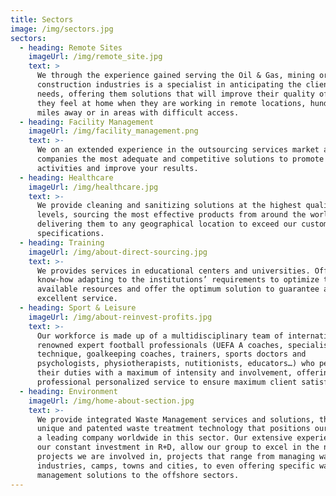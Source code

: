 ```yaml
---
title: Sectors
image: /img/sectors.jpg
sectors:
  - heading: Remote Sites
    imageUrl: /img/remote_site.jpg
    text: >
      We through the experience gained serving the Oil & Gas, mining or
      construction industries is a specialist in anticipating the client’ s
      needs, offering them solutions that will improve their quality of life so
      they feel at home when they are working in remote locations, hundreds of
      miles away or in areas with difficult access.
  - heading: Facility Management
    imageUrl: /img/facility_management.png
    text: >-
      We on an extended experience in the outsourcing services market and offers
      companies the most adequate and competitive solutions to promote your
      activities and improve your results.
  - heading: Healthcare
    imageUrl: /img/healthcare.jpg
    text: >-
      We provide cleaning and sanitizing solutions at the highest quality
      levels, sourcing the most effective products from around the world and
      delivering them to any geographical location to exceed our customers’
      specifications.
  - heading: Training
    imageUrl: /img/about-direct-sourcing.jpg
    text: >-
      We provides services in educational centers and universities. Offering our
      know-how adapting to the institutions’ requirements to optimize the
      available resources and offer the optimum solution to guarantee an
      excellent service.
  - heading: Sport & Leisure
    imageUrl: /img/about-reinvest-profits.jpg
    text: >-
      Our workforce is made up of a multidisciplinary team of internationally
      renowned expert football professionals (UEFA A coaches, specialists in
      technique, goalkeeping coaches, trainers, sports doctors and
      psychologists, physiotherapists, nutitionists, educators…) who perform
      their duties with a maximum of intensity and involvement, offering a
      professional personalized service to ensure maximum client satisfaction.
  - heading: Environment
    imageUrl: /img/home-about-section.jpg
    text: >-
      We provide integrated Waste Management services and solutions, through
      unique and patented waste treatment technology that positions our group as
      a leading company worldwide in this sector. Our extensive experience and
      our constant investment in R+D, allow our group to excel in the numerous
      projects we are involved in, projects that range from managing waste in
      industries, camps, towns and cities, to even offering specific waste
      management solutions to the offshore sectors.
---
```


